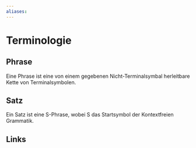 ```yaml
---
aliases: 
---
```

# Terminologie 
## Phrase
Eine Phrase ist eine von einem gegebenen Nicht-Terminalsymbal herleitbare Kette von Terminalsymbolen.
## Satz
Ein Satz ist eine S-Phrase, wobei S das Startsymbol der Kontextfreien Grammatik.
## Links
